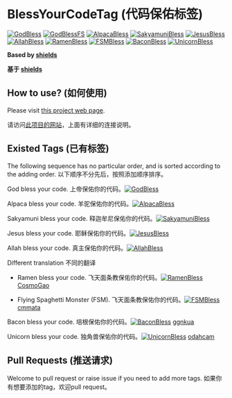 # BlessYourCodeTag (代码保佑标签)
[![GodBless](https://cdn.rawgit.com/LunaGao/BlessYourCodeTag/master/tags/god.svg)](https://github.com/LunaGao/BlessYourCodeTag)
[![GodBlessFS](https://img.shields.io/badge/bless-God-brightgreen?style=flat-square)](https://github.com/LunaGao/BlessYourCodeTag)
[![AlpacaBless](https://cdn.rawgit.com/LunaGao/BlessYourCodeTag/master/tags/alpaca.svg)](https://github.com/LunaGao/BlessYourCodeTag)
[![SakyamuniBless](https://cdn.rawgit.com/LunaGao/BlessYourCodeTag/master/tags/sakyamuni.svg)](https://github.com/LunaGao/BlessYourCodeTag)
[![JesusBless](https://cdn.rawgit.com/LunaGao/BlessYourCodeTag/master/tags/jesus.svg)](https://github.com/LunaGao/BlessYourCodeTag)
[![AllahBless](https://cdn.rawgit.com/LunaGao/BlessYourCodeTag/master/tags/allah.svg)](https://github.com/LunaGao/BlessYourCodeTag)
[![RamenBless](https://cdn.rawgit.com/LunaGao/BlessYourCodeTag/master/tags/ramen.svg)](https://github.com/LunaGao/BlessYourCodeTag)
[![FSMBless](https://cdn.rawgit.com/LunaGao/BlessYourCodeTag/master/tags/fsm.svg)](https://github.com/LunaGao/BlessYourCodeTag)
[![BaconBless](https://cdn.rawgit.com/LunaGao/BlessYourCodeTag/master/tags/bacon.svg)](https://github.com/LunaGao/BlessYourCodeTag)
[![UnicornBless](https://cdn.rawgit.com/LunaGao/BlessYourCodeTag/master/tags/unicorn.svg)](https://github.com/LunaGao/BlessYourCodeTag)

**Based by [shields](https://shields.io/)**

**基于 [shields](https://shields.io/)**

## How to use? (如何使用)
Please visit [this project web page](https://lunagao.github.io/BlessYourCodeTag/).

请访问[此项目的网站](https://lunagao.github.io/BlessYourCodeTag/)，上面有详细的连接说明。


## Existed Tags (已有标签)
The following sequence has no particular order, and is sorted according to the adding order.
以下顺序不分先后，按照添加顺序排序。


God bless your code. 上帝保佑你的代码。[![GodBless](https://cdn.rawgit.com/LunaGao/BlessYourCodeTag/master/tags/god.svg)](https://github.com/LunaGao/BlessYourCodeTag)

Alpaca bless your code. 羊驼保佑你的代码。[![AlpacaBless](https://cdn.rawgit.com/LunaGao/BlessYourCodeTag/master/tags/alpaca.svg)](https://github.com/LunaGao/BlessYourCodeTag)

Sakyamuni bless your code. 释迦牟尼保佑你的代码。[![SakyamuniBless](https://cdn.rawgit.com/LunaGao/BlessYourCodeTag/master/tags/sakyamuni.svg)](https://github.com/LunaGao/BlessYourCodeTag)

Jesus bless your code. 耶稣保佑你的代码。[![JesusBless](https://cdn.rawgit.com/LunaGao/BlessYourCodeTag/master/tags/jesus.svg)](https://github.com/LunaGao/BlessYourCodeTag)

Allah bless your code. 真主保佑你的代码。[![AllahBless](https://cdn.rawgit.com/LunaGao/BlessYourCodeTag/master/tags/allah.svg)](https://github.com/LunaGao/BlessYourCodeTag)


Different translation 不同的翻译
* Ramen bless your code. 飞天面条教保佑你的代码。[![RamenBless](https://cdn.rawgit.com/LunaGao/BlessYourCodeTag/master/tags/ramen.svg)](https://github.com/LunaGao/BlessYourCodeTag)
[CosmoGao](https://github.com/CosmoGao)

* Flying Spaghetti Monster (FSM). 飞天面条教保佑你的代码。[![FSMBless](https://cdn.rawgit.com/LunaGao/BlessYourCodeTag/master/tags/fsm.svg)](https://github.com/LunaGao/BlessYourCodeTag)
[cmmata](https://github.com/cmmata)

Bacon bless your code. 培根保佑你的代码。[![BaconBless](https://cdn.rawgit.com/LunaGao/BlessYourCodeTag/master/tags/bacon.svg)](https://github.com/LunaGao/BlessYourCodeTag)
[ggnkua](https://github.com/ggnkua)

Unicorn bless your code. 独角兽保佑你的代码。[![UnicornBless](https://cdn.rawgit.com/LunaGao/BlessYourCodeTag/master/tags/unicorn.svg)](https://github.com/LunaGao/BlessYourCodeTag)
[odahcam](https://github.com/odahcam)

## Pull Requests (推送请求)
Welcome to pull request or raise issue if you need to add more tags.
如果你有想要添加的tag，欢迎pull request。
